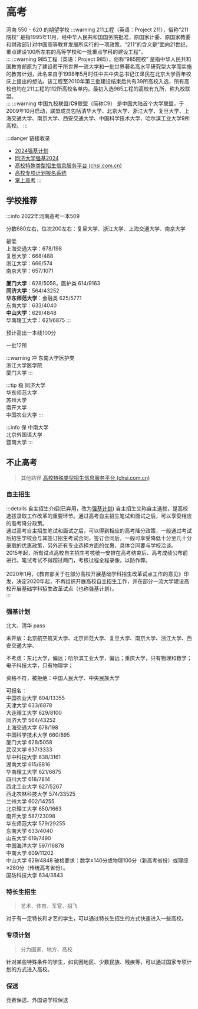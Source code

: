 # 高考

河南 550 - 620 的期望学校
:::warning 211工程（英语：Project 211），俗称“211院校”
是指1995年11月，经中华人民共和国国务院批准，原国家计委、原国家教委和财政部针对中国高等教育发展所实行的一项政策。“211”的含义是“面向21世纪、重点建设100所左右的高等学校和一批重点学科的建设工程”。  
:::
:::warning 985工程（英语：Project 985），俗称“985院校”
是指中华人民共和国教育部原为了建设若干所世界一流大学和一批世界著名高水平研究型大学而实施的教育计划，此名来自于1998年5月时任中共中央总书记江泽民在北京大学百年校庆上提出的想法。该工程至2010年第三批建设结束后共有39所高校入选，所有高校也均在211工程的112所高校名单内。最初入选985工程的高校有九所，称九校联盟。  
:::
:::warning 中国九校联盟/**C9**联盟（简称C9）
是中国大陆首个大学联盟，于2009年10月启动，联盟成员包括清华大学、北京大学、浙江大学、复旦大学、上海交通大学、南京大学、西安交通大学、中国科学技术大学、哈尔滨工业大学9所高校。
:::

:::danger 链接收录

- [2024强基计划](https://gaokao.chsi.com.cn/gkxx/zt/qjjh2024.shtml)
- [同济大学强基2024](https://bm.chsi.com.cn/jcxkzs/stu/)
- [高校特殊类型招生信息服务平台 (chsi.com.cn)](https://bm.chsi.com.cn/)
- [高校专项计划报名系统](https://gaokao.chsi.com.cn/zzbm/stu/welcome.action)
- [掌上高考](https://gaokao.eol.cn/he_nan/)
:::

## 学校推荐

:::info 2022年河南高考一本509  

分数680左右，位次200左右：复旦大学、浙江大学、上海交通大学、南京大学

最低  
上海交通大学：678/198  
复旦大学：668/488  
浙江大学：666/574  
南京大学：657/1071  

**厦门大学**：628/5058，医护类 614/9163  
**同济大学**：564/43252  
**华东师范大学**：金融类 625/5771  
东南大学：633/4040  
**中山大学**：629/4848  
华南理工大学：621/6875
:::

预计高出一本线100分

一批12所

:::warning 冲
东南大学医护类  
浙江大学医学院  
厦门大学
:::

:::tip 稳
同济大学  
华东师范大学  
苏州大学  
南开大学  
中国农业大学
:::

:::info 保
中南大学  
北京外国语大学  
暨南大学
:::

<Gaokao />

## 不止高考

> 其他路径 [高校特殊类型招生信息服务平台 (chsi.com.cn)](https://bm.chsi.com.cn/)

### 自主招生

:::details 自主招生介绍(已弃用，改为[强基计划](#强基计划))
自主招生又称自主选拔，是高校选拔录取工作改革的重要环节。通过高考自主招生笔试和面试之后，可以享受相应的高考降分政策。<br>
通过高考自主招生笔试和面试之后，可以得到相应的高考降分政策，一般通过考试后招生学校会与其签订招生考试合同，签订合同后，一般可享受降低十分至几十分录取的优惠政策，另外还有专业选择方面的优惠，具体合同要与学校洽谈。  <br>
2015年起，所有试点高校自主招生考核统一安排在高考结束后、高考成绩公布前进行。笔试考试不得超过两门，考核过程全程录像，以防作弊。<br>  
2020年1月，《教育部关于在部分高校开展基础学科招生改革试点工作的意见》印发，决定2020年起，不再组织开展高校自主招生工作，并在部分一流大学建设高校开展基础学科招生改革试点（也称强基计划）。  
:::

### 强基计划

北大、清华 pass  

未开放：北京航空航天大学、北京师范大学、复旦大学、南京大学、浙江大学、西安交通大学、

不考虑：东北大学，偏远；哈尔滨工业大学，偏远；重庆大学，只有物理和数学；电子科技大学，只有物理学；

资格不符，被拒绝：中国人民大学、中央民族大学

可报名：  
中国农业大学 604/13355  
天津大学 633/6878  
大连理工大学 629/8100  
同济大学 564/43252  
上海交通大学 678/198  
中国科学技术大学 660/895  
厦门大学 628/5058  
武汉大学 637/3333  
华中科技大学 638/3161  
湖南大学 615/8816  
华南理工大学 621/6875  
四川大学 618/7814  
西北工业大学 627/5267  
西北农林科技大学 574/33525  
兰州大学 602/14255  
北京理工大学 650/1663  
南开大学 587/23098  
华东师范大学 579/29255  
东南大学 633/4040  
山东大学 619/7490  
中国海洋大学 597/16878  
中南大学 609/11202  
中山大学 629/4848 破格要求：数学≥140分或物理100分（新高考省份）或理综≥280分（传统高考省份）。  
国防科技大学 634/3843

### 特长生招生

> 艺术、体育、军官、招飞

对于有一定特长和才艺的学生，可以通过特长生招生的方式快速进入一些高校。

### 专项计划

> 分为国家、地方、高校

针对某些特殊条件的学生，如贫困地区、少数民族、残疾等，可以通过国家专项计划的方式进入高校。

### 保送

竞赛保送、外国语学校保送

<script setup>
import Gaokao from '../.vitepress/components/study/Gaokao.vue'
</script>
